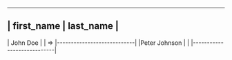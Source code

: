 ------------------------------
|  first_name |   last_name  |
------------------------------
| John Doe     |             |  => 
|----------------------------| 
|Peter Johnson |             |
|----------------------------|